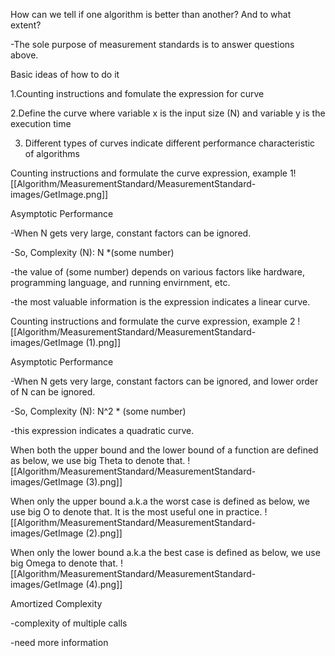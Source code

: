 How can we tell if one algorithm is better than another? And to what extent? 

-The sole purpose of measurement standards is to answer questions above.  

Basic ideas of how to do it 

1.Counting instructions and fomulate the expression for curve 

2.Define the curve where variable x is the input size (N) and variable y is the execution time 

3. Different types of curves indicate different performance characteristic of algorithms 

Counting instructions and formulate the curve expression, example 1![[Algorithm/MeasurementStandard/MeasurementStandard-images/GetImage.png]]

Asymptotic Performance 

-When N gets very large, constant factors can be ignored. 

-So, Complexity (N): N *(some number) 

-the value of (some number) depends on various factors like hardware, programming language, and running envirnment, etc. 

-the most valuable information is the expression indicates a linear curve. 

Counting instructions and formulate the curve expression, example 2
![[Algorithm/MeasurementStandard/MeasurementStandard-images/GetImage (1).png]]

Asymptotic Performance 

-When N gets very large, constant factors can be ignored, and lower order of N can be ignored. 

-So, Complexity (N): N^2 * (some number) 

-this expression indicates a quadratic curve.

When both the upper bound and the lower bound of a function are defined as below, we use big Theta to denote that.
![[Algorithm/MeasurementStandard/MeasurementStandard-images/GetImage (3).png]]

When only the upper bound a.k.a the worst case is defined as below, we use big O to denote that. It is the most useful one in practice.
![[Algorithm/MeasurementStandard/MeasurementStandard-images/GetImage (2).png]]

When only the lower bound a.k.a the best case is defined as below, we use big Omega to denote that.
![[Algorithm/MeasurementStandard/MeasurementStandard-images/GetImage (4).png]]

Amortized Complexity 

-complexity of multiple calls 

-need more information